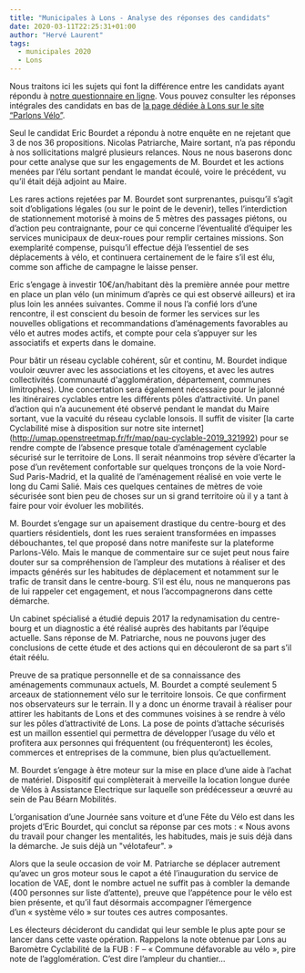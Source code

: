 ```yaml
---
title: "Municipales à Lons - Analyse des réponses des candidats"
date: 2020-03-11T22:25:31+01:00
author: "Hervé Laurent"
tags:
  - municipales 2020
  - Lons
---
```


Nous traitons ici les sujets qui font la différence entre les candidats ayant répondu à [notre questionnaire en ligne](https://municipales2020.parlons-velo.fr/q/24880). Vous pouvez consulter les réponses intégrales des candidats en bas de [la page dédiée à Lons sur le site “Parlons Vélo”](https://municipales2020.parlons-velo.fr/e/25218).

Seul le candidat Eric Bourdet a répondu à notre enquête en ne rejetant que 3 de nos 36 propositions. Nicolas Patriarche, Maire sortant, n’a pas répondu à nos sollicitations malgré plusieurs relances.
Nous ne nous baserons donc pour cette analyse que sur les engagements de M. Bourdet et les actions menées par l’élu sortant pendant le mandat écoulé, voire le précédent, vu qu’il était déjà adjoint au Maire.

Les rares actions rejetées par M. Bourdet sont surprenantes, puisqu’il s’agit soit d’obligations légales (ou sur le point de le devenir), telles l’interdiction de stationnement motorisé à moins de 5 mètres des passages piétons, ou d’action peu contraignante, pour ce qui concerne l’éventualité d’équiper les services municipaux de deux-roues pour remplir certaines missions. Son exemplarité compense, puisqu’il effectue déjà l’essentiel de ses déplacements à vélo, et continuera certainement de le faire s’il est élu, comme son affiche de campagne le laisse penser.

Eric s’engage à investir 10€/an/habitant dès la première année pour mettre en place un plan vélo (un minimum d’après ce qui est observé ailleurs) et ira plus loin les années suivantes. Comme il nous l’a confié lors d’une rencontre, il est conscient du besoin de former les services sur les nouvelles obligations et recommandations d’aménagements favorables au vélo et autres modes actifs, et compte pour cela s’appuyer sur les associatifs et experts dans le domaine.

Pour bâtir un réseau cyclable cohérent, sûr et continu, M. Bourdet indique vouloir œuvrer avec les associations et les citoyens, et avec les autres collectivités (communauté d'agglomération, département, communes limitrophes). Une concertation sera également nécessaire pour le jalonné les itinéraires cyclables entre les différents pôles d’attractivité.
Un panel d’action qui n’a aucunement été observé pendant le mandat du Maire sortant, vue la vacuité du réseau cyclable lonsois. Il suffit de visiter [la carte Cyclabilité mise à disposition sur notre site internet] (http://umap.openstreetmap.fr/fr/map/pau-cyclable-2019_321992) pour se rendre compte de l’absence presque totale d’aménagement cyclable sécurisé sur le territoire de Lons. Il serait néanmoins trop sévère d’écarter la pose d’un revêtement confortable sur quelques tronçons de la voie Nord-Sud Paris-Madrid, et la qualité de l’aménagement réalisé en voie verte le long du Cami Salié. Mais ces quelques centaines de mètres de voie sécurisée sont bien peu de choses sur un si grand territoire où il y a tant à faire pour voir évoluer les mobilités.

M. Bourdet s’engage sur un apaisement drastique du centre-bourg et des quartiers résidentiels, dont les rues seraient transformées en impasses débouchantes, tel que proposé dans notre manifeste sur la plateforme Parlons-Vélo. Mais le manque de commentaire sur ce sujet peut nous faire douter sur sa compréhension de l’ampleur des mutations à réaliser et des impacts générés sur les habitudes de déplacement et notamment sur le trafic de transit dans le centre-bourg. S’il est élu, nous ne manquerons pas de lui rappeler cet engagement, et nous l’accompagnerons dans cette démarche.

Un cabinet spécialisé a étudié depuis 2017 la redynamisation du centre-bourg et un diagnostic a été réalisé auprès des habitants par l’équipe actuelle. Sans réponse de M. Patriarche, nous ne pouvons juger des conclusions de cette étude et des actions qui en découleront de sa part s’il était réélu.

Preuve de sa pratique personnelle et de sa connaissance des aménagements communaux actuels, M. Bourdet a compté seulement 5 arceaux de stationnement vélo sur le territoire lonsois. Ce que confirment nos observateurs sur le terrain. Il y a donc un énorme travail à réaliser pour attirer les habitants de Lons et des communes voisines à se rendre à vélo sur les pôles d’attractivité de Lons. La pose de points d’attache sécurisés est un maillon essentiel qui permettra de développer l’usage du vélo et profitera aux personnes qui fréquentent (ou fréquenteront) les écoles, commerces et entreprises de la commune, bien plus qu’actuellement.

M. Bourdet s’engage à être moteur sur la mise en place d’une aide à l’achat de matériel. Dispositif qui complèterait à merveille la location longue durée de Vélos à Assistance Electrique sur laquelle son prédécesseur a œuvré au sein de Pau Béarn Mobilités.

L’organisation d’une Journée sans voiture et d’une Fête du Vélo est dans les projets d’Eric Bourdet, qui conclut sa réponse par ces mots : « Nous avons du travail pour changer les mentalités, les habitudes, mais je suis déjà dans la démarche. Je suis déjà un "vélotafeur". » 

Alors que la seule occasion de voir M. Patriarche se déplacer autrement qu’avec un gros moteur sous le capot a été l’inauguration du service de location de VAE, dont le nombre actuel ne suffit pas à combler la demande (400 personnes sur liste d’attente), preuve que l’appétence pour le vélo est bien présente, et qu’il faut désormais accompagner l’émergence d’un « système vélo » sur toutes ces autres composantes.

Les électeurs décideront du candidat qui leur semble le plus apte pour se lancer dans cette vaste opération. Rappelons la note obtenue par Lons au Baromètre Cyclabilité de la FUB : F – « Commune défavorable au vélo », pire note de l’agglomération. C’est dire l’ampleur du chantier…

